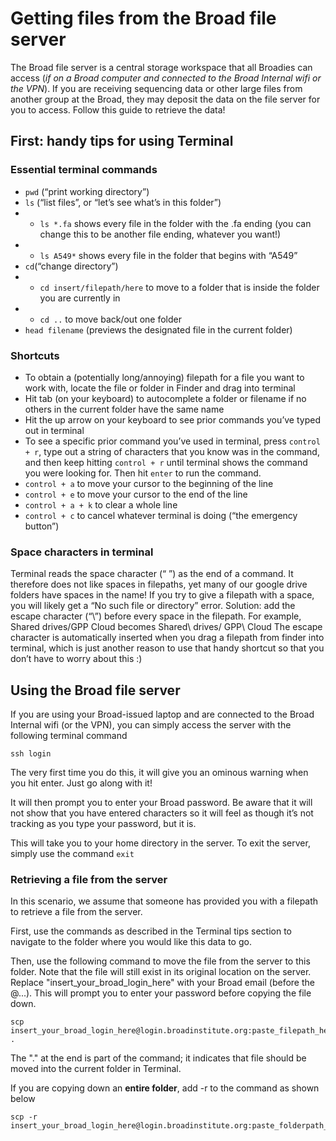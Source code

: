 
# Getting files from the Broad file server 

The Broad file server is a central storage workspace that all Broadies can access (*if on a Broad computer and connected to the Broad Internal wifi or the VPN*). If you are receiving sequencing data or other large files from another group at the Broad, they may deposit the data on the file server for you to access. Follow this guide to retrieve the data! 

## First: handy tips for using Terminal 

### Essential terminal commands
- ```pwd``` (“print working directory”) 
- ```ls``` (“list files”, or “let’s see what’s in this folder”) 
- - ```ls *.fa``` shows every file in the folder with the .fa ending (you can change this to be another file ending, whatever you want!)
-	- ```ls A549*``` shows every file in the folder that begins with “A549”
- ```cd```(“change directory”)
- - ```cd insert/filepath/here``` to move to a folder that is inside the folder you are currently in
- - ```cd ..``` to move back/out one folder 
- ```head filename``` (previews the designated file in the current folder)

### Shortcuts
- To obtain a (potentially long/annoying) filepath for a file you want to work with, locate the file or folder in Finder and drag into terminal
- Hit tab (on your keyboard) to autocomplete a folder or filename if no others in the current folder have the same name 
- Hit the up arrow on your keyboard to see prior commands you’ve typed out in terminal 
- To see a specific prior command you’ve used in terminal, press ```control + r```, type out a string of characters that you know was in the command, and then keep hitting ```control + r``` until terminal shows the command you were looking for. Then hit ```enter``` to run the command. 
- ```control + a``` to move your cursor to the beginning of the line
- ```control + e``` to move your cursor to the end of the line 
- ```control + a + k``` to clear a whole line 
- ```control + c``` to cancel whatever terminal is doing (“the emergency button”) 


### Space characters in terminal

Terminal reads the space character (“ ”) as the end of a command. It therefore does not like spaces in filepaths, yet many of our google drive folders have spaces in the name! If you try to give a filepath with a space, you will likely get a “No such file or directory” error. Solution: add the escape character (“\”) before every space in the filepath. For example, Shared drives/GPP Cloud becomes Shared\ drives/ GPP\ Cloud
The escape character is automatically inserted when you drag a filepath from finder into terminal, which is just another reason to use that handy shortcut so that you don’t have to worry about this :)  


## Using the Broad file server 

If you are using your Broad-issued laptop and are connected to the Broad Internal wifi (or the VPN), you can simply access the server with the following terminal command 

```
ssh login
```

The very first time you do this, it will give you an ominous warning when you hit enter. Just go along with it!

It will then prompt you to enter your Broad password. Be aware that it will not show that you have entered characters so it will feel as though it’s not tracking as you type your password, but it is. 

This will take you to your home directory in the server. To exit the server, simply use the command ```exit```

### Retrieving a file from the server

In this scenario, we assume that someone has provided you with a filepath to retrieve a file from the server. 

First, use the commands as described in the Terminal tips section to navigate to the folder where you would like this data to go. 

Then, use the following command to move the file from the server to this folder. Note that the file will still exist in its original location on the server. Replace "insert_your_broad_login_here" with your Broad email (before the @...). This will prompt you to enter your password before copying the file down. 

```
scp insert_your_broad_login_here@login.broadinstitute.org:paste_filepath_here .
```

The "." at the end is part of the command; it indicates that file should be moved into the current folder in Terminal. 

If you are copying down an **entire folder**, add -r to the command as shown below 

```
scp -r insert_your_broad_login_here@login.broadinstitute.org:paste_folderpath_here
```
